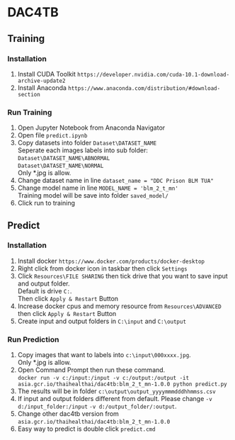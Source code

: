 # DAC4TB

## Training

### Installation
1. Install CUDA Toolkit `https://developer.nvidia.com/cuda-10.1-download-archive-update2`
2. Install Anaconda `https://www.anaconda.com/distribution/#download-section`

### Run Training
1. Open Jupyter Notebook from Anaconda Navigator
2. Open file `predict.ipynb`
3. Copy datasets into folder `Dataset\DATASET_NAME`<br>
   Seperate each images labels into sub folder:<br>
   `Dataset\DATASET_NAME\ABNORMAL`<br>
   `Dataset\DATASET_NAME\NORMAL`<br>
   Only *.jpg is allow.
4. Change dataset name in line `dataset_name = "DDC Prison BLM TUA"`
5. Change model name in line `MODEL_NAME = 'blm_2_t_mn'`<br>
  Training model will be save into folder `saved_model/`
6. Click run to training

## Predict

### Installation
1. Install docker `https://www.docker.com/products/docker-desktop`
2. Right click from docker icon in taskbar then click `Settings`
3. Click `Resources\FILE SHARING` then tick drive that you want to save input and output folder.<br>
  Default is drive `C:`.<br>
  Then click `Apply & Restart` Button
4. Increase docker cpus and memory resource from `Resources\ADVANCED` then click `Apply & Restart` Button
5. Create input and output folders in `C:\input` and `C:\output`

### Run Prediction
1. Copy images that want to labels into `c:\input\000xxxx.jpg`.<br>
  Only *.jpg is allow.
2. Open Command Prompt then run these command.<br>
  ```docker run -v c:/input:/input -v c:/output:/output -it asia.gcr.io/thaihealthai/dac4tb:blm_2_t_mn-1.0.0 python predict.py```
3. The results will be in folder `c:\output\output_yyyymmmdddhhmmss.csv`
3. If input and output folders different from default. Please change `-v d:/input_folder:/input` `-v d:/output_folder/:output`.
4. Change other dac4tb version from `asia.gcr.io/thaihealthai/dac4tb:blm_2_t_mn-1.0.0`
5. Easy way to predict is double click `predict.cmd`

